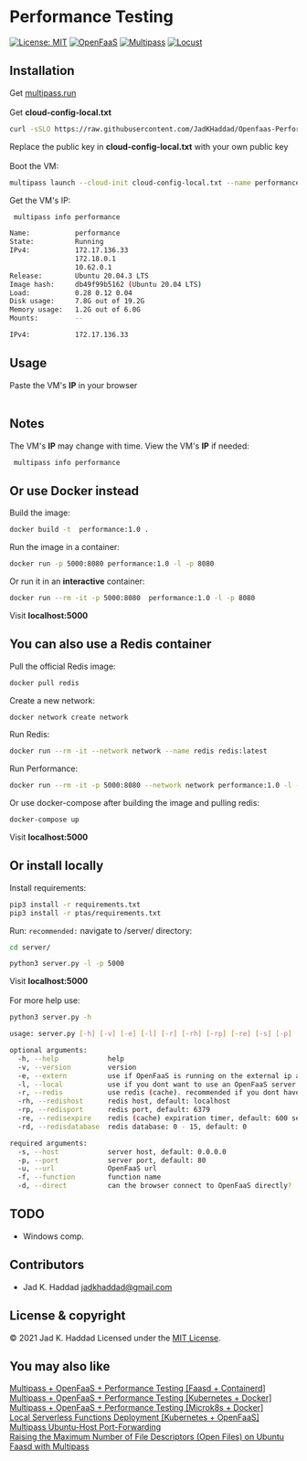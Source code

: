 # Performance Testing
[![License: MIT](https://img.shields.io/badge/License-MIT-yellow.svg)](https://opensource.org/licenses/MIT)
[![OpenFaaS](https://img.shields.io/static/v1?label=OpenFaaS&message=Serverless&color=blue)](https://www.openfaas.com/)
[![Multipass](https://img.shields.io/static/v1?label=Multipass&message=VM&color=orange)](https://multipass.run/)
[![Locust](https://img.shields.io/static/v1?label=Locust&message=Load-Testing&color=green)](https://locust.io/)

## Installation

Get [multipass.run](https://multipass.run)<br /><br />
Get **cloud-config-local.txt**<br />

```sh
curl -sSLO https://raw.githubusercontent.com/JadKHaddad/Openfaas-Performance-Testing-as-a-Service/main/cloud-config-local.txt
```
Replace the public key in **cloud-config-local.txt** with your own public key<br /><br />
Boot the VM:
```sh
multipass launch --cloud-init cloud-config-local.txt --name performance --cpus 2 --mem 2G --disk 10G
```
Get the VM's IP:
```sh
 multipass info performance
```
```sh
Name:           performance
State:          Running
IPv4:           172.17.136.33
                172.18.0.1
                10.62.0.1
Release:        Ubuntu 20.04.3 LTS
Image hash:     db49f99b5162 (Ubuntu 20.04 LTS)
Load:           0.28 0.12 0.04
Disk usage:     7.8G out of 19.2G
Memory usage:   1.2G out of 6.0G
Mounts:         --
```
```sh
IPv4:           172.17.136.33
```

## Usage
Paste the VM's **IP** in your browser<br /><br />

## Notes
The VM's **IP** may change with time. View the VM's **IP** if needed:
```sh
 multipass info performance
```

## Or use Docker instead
Build the image:
```sh
docker build -t  performance:1.0 .
```
Run the image in a container:
```sh
docker run -p 5000:8080 performance:1.0 -l -p 8080
```
Or run it in an **interactive** container:
```sh
docker run --rm -it -p 5000:8080  performance:1.0 -l -p 8080
```
Visit **localhost:5000**

## You can also use a Redis container
Pull the official Redis image:
```sh
docker pull redis
```
Create a new network:
```sh
docker network create network
```
Run Redis:
```sh
docker run --rm -it --network network --name redis redis:latest
```
Run Performance:
```sh
docker run --rm -it -p 5000:8080 --network network performance:1.0 -l -p 8080 -r -rh redis
```
Or use docker-compose after building the image and pulling redis:
```sh
docker-compose up
```
Visit **localhost:5000**

## Or install locally
Install requirements:
```sh
pip3 install -r requirements.txt
pip3 install -r ptas/requirements.txt
```
Run: ```recommended:``` navigate to /server/ directory:
```sh
cd server/
```

```sh
python3 server.py -l -p 5000
```
Visit **localhost:5000** <br /> <br />
For more help use:
```sh
python3 server.py -h
```
```sh
usage: server.py [-h] [-v] [-e] [-l] [-r] [-rh] [-rp] [-re] [-s] [-p] [-u] [-f] [-d]

optional arguments:
  -h, --help            help
  -v, --version         version
  -e, --extern          use if OpenFaaS is running on the external ip address of your machine
  -l, --local           use if you dont want to use an OpenFaaS server. server will run on 0.0.0.0:80 with no OpenFaaS server
  -r, --redis           use redis (cache). recommended if you dont have SSD
  -rh, --redishost      redis host, default: localhost
  -rp, --redisport      redis port, default: 6379
  -re, --redisexpire    redis (cache) expiration timer, default: 600 seconds
  -rd, --redisdatabase  redis database: 0 - 15, default: 0

required arguments:
  -s, --host            server host, default: 0.0.0.0
  -p, --port            server port, default: 80
  -u, --url             OpenFaaS url
  -f, --function        function name
  -d, --direct          can the browser connect to OpenFaaS directly?
```

## TODO
* Windows comp.

## Contributors
* Jad K. Haddad <jadkhaddad@gmail.com>

## License & copyright
© 2021 Jad K. Haddad
Licensed under the [MIT License](LICENSE).

## You may also like
[Multipass + OpenFaaS + Performance Testing [Faasd + Containerd]](Multipass-OpenFaaS-Performance-Testing-Service.md)<br />
[Multipass + OpenFaaS + Performance Testing [Kubernetes + Docker]](Multipass-OpenFaaS-Performance-Testing-Service-kube.md)<br />
[Multipass + OpenFaaS + Performance Testing [Microk8s + Docker]](Multipass-OpenFaaS-Performance-Testing-Service-k8s.md)<br />
[Local Serverless Functions Deployment [Kubernetes + OpenFaaS]](Local-Serverless-Functions-Deployment-Kubernetes-and-OpenFaas.md)<br />
[Multipass Ubuntu-Host Port-Forwarding](Multipass-Ubuntu-Host-Port-Forwarding.md)<br />
[Raising the Maximum Number of File Descriptors (Open Files) on Ubuntu](Raising-the-Maximum-Number-of-File-Descriptors-(Open-Files)-on-Ubuntu.md)<br />
[Faasd with Multipass](https://github.com/openfaas/faasd/blob/master/docs/MULTIPASS.md)


